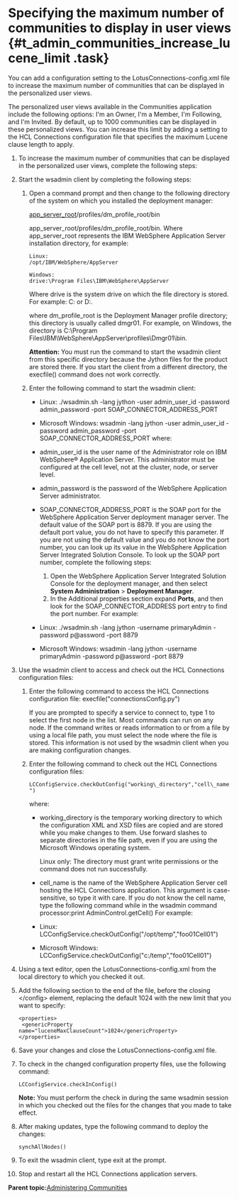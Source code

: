 # Specifying the maximum number of communities to display in user views {#t_admin_communities_increase_lucene_limit .task}

You can add a configuration setting to the LotusConnections-config.xml file to increase the maximum number of communities that can be displayed in the personalized user views.

The personalized user views available in the Communities application include the following options: I'm an Owner, I'm a Member, I'm Following, and I'm Invited. By default, up to 1000 communities can be displayed in these personalized views. You can increase this limit by adding a setting to the HCL Connections configuration file that specifies the maximum Lucene clause length to apply.

1.  To increase the maximum number of communities that can be displayed in the personalized user views, complete the following steps:
2.  Start the wsadmin client by completing the following steps:

    1.  Open a command prompt and then change to the following directory of the system on which you installed the deployment manager:

        [app\_server\_root](../plan/i_ovr_r_directory_conventions.md)/profiles/dm\_profile\_root/bin

        app\_server\_root/profiles/dm\_profile\_root/bin. Where app\_server\_root represents the IBM WebSphere Application Server installation directory, for example:

        ```
        Linux:
        /opt/IBM/WebSphere/AppServer
        
        ```

        ```
        Windows:
        drive:\Program Files\IBM\WebSphere\AppServer
        
        ```

        Where drive is the system drive on which the file directory is stored. For example: C: or D:.

        where dm\_profile\_root is the Deployment Manager profile directory; this directory is usually called dmgr01. For example, on Windows, the directory is C:\\Program Files\\IBM\\WebSphere\\AppServer\\profiles\\Dmgr01\\bin.

        **Attention:** You must run the command to start the wsadmin client from this specific directory because the Jython files for the product are stored there. If you start the client from a different directory, the execfile\(\) command does not work correctly.

    2.  Enter the following command to start the wsadmin client:

        -   Linux: ./wsadmin.sh -lang jython -user admin\_user\_id -password admin\_password -port SOAP\_CONNECTOR\_ADDRESS\_PORT
        -   Microsoft Windows: wsadmin -lang jython -user admin\_user\_id -password admin\_password -port SOAP\_CONNECTOR\_ADDRESS\_PORT
        where:

        -   admin\_user\_id is the user name of the Administrator role on IBM WebSphere® Application Server. This administrator must be configured at the cell level, not at the cluster, node, or server level.
        -   admin\_password is the password of the WebSphere Application Server administrator.
        -   SOAP\_CONNECTOR\_ADDRESS\_PORT is the SOAP port for the WebSphere Application Server deployment manager server. The default value of the SOAP port is 8879. If you are using the default port value, you do not have to specify this parameter. If you are not using the default value and you do not know the port number, you can look up its value in the WebSphere Application Server Integrated Solution Console. To look up the SOAP port number, complete the following steps:
            1.  Open the WebSphere Application Server Integrated Solution Console for the deployment manager, and then select **System Administration** \> **Deployment Manager**.
            2.  In the Additional properties section expand **Ports**, and then look for the SOAP\_CONNECTOR\_ADDRESS port entry to find the port number.
        For example:

        -   Linux: ./wsadmin.sh -lang jython -username primaryAdmin -password p@assword -port 8879
        -   Microsoft Windows: wsadmin -lang jython -username primaryAdmin -password p@assword -port 8879
3.  Use the wsadmin client to access and check out the HCL Connections configuration files:

    1.  Enter the following command to access the HCL Connections configuration file: execfile\("connectionsConfig.py"\)

        If you are prompted to specify a service to connect to, type 1 to select the first node in the list. Most commands can run on any node. If the command writes or reads information to or from a file by using a local file path, you must select the node where the file is stored. This information is not used by the wsadmin client when you are making configuration changes.

    2.  Enter the following command to check out the HCL Connections configuration files:

        `LCConfigService.checkOutConfig("working\_directory","cell\_name")`

        where:

        -   working\_directory is the temporary working directory to which the configuration XML and XSD files are copied and are stored while you make changes to them. Use forward slashes to separate directories in the file path, even if you are using the Microsoft Windows operating system.

            Linux only: The directory must grant write permissions or the command does not run successfully.

        -   cell\_name is the name of the WebSphere Application Server cell hosting the HCL Connections application. This argument is case-sensitive, so type it with care. If you do not know the cell name, type the following command while in the wsadmin command processor:print AdminControl.getCell\(\)
        For example:

        -   Linux: LCConfigService.checkOutConfig\("/opt/temp","foo01Cell01"\)
        -   Microsoft Windows: LCConfigService.checkOutConfig\("c:/temp","foo01Cell01"\)
4.  Using a text editor, open the LotusConnections-config.xml from the local directory to which you checked it out.

5.  Add the following section to the end of the file, before the closing </config\> element, replacing the default 1024 with the new limit that you want to specify:

    ```
    <properties>
     <genericProperty name="luceneMaxClauseCount">1024</genericProperty>
    </properties>
    ```

6.  Save your changes and close the LotusConnections-config.xml file.

7.  To check in the changed configuration property files, use the following command:

    ```
    LCConfigService.checkInConfig()
    ```

    **Note:** You must perform the check in during the same wsadmin session in which you checked out the files for the changes that you made to take effect.

8.  After making updates, type the following command to deploy the changes:

    ```
    synchAllNodes()
    ```

9.  To exit the wsadmin client, type exit at the prompt.

10. Stop and restart all the HCL Connections application servers.


**Parent topic:**[Administering Communities](../admin/c_admin_communities_intro.md)

